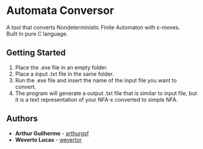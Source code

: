 # Automata Conversor

A tool that converts Nondeterministic Finite Automaton with ε-moves.  
Built In pure C language.

## Getting Started

1. Place the .exe file in an empty folder.
2. Place a input .txt file in the same folder.
3. Run the .exe file and insert the name of the input file you want to convert.
4. The program will generate a output .txt file that is similar to input file, but it is a text representation of your NFA-ε converted to simple NFA.

## Authors

* **Arthur Guilherme** - [arthurgsf](https://github.com/arthurgsf)
* **Weverto Lucas** - [wevertor](https://github.com/wevertor)
